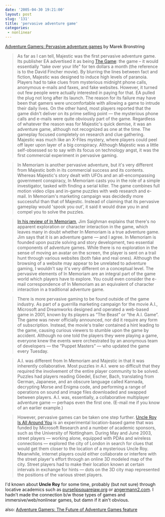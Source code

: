 ```yaml
---
date: '2005-04-30 19:21:00'
layout: post
slug: '131'
title: 'pervasive adventure game'
categories:
 - nonlinear
---
```


[Adventure Gamers: Pervasive adventure games][1] by Marek Bronstring

> As far as I can tell, Majestic was the first pervasive adventure game. Its publisher EA advertised it as being [The Game][2]: the game – it would essentially "take over your life" for ten dollars a month (the reference is to the David Fincher movie). By blurring the lines between fact and fiction, Majestic was designed to induce high levels of paranoia. Players had to take clues from mysterious midnight phone calls, anonymous e-mails and faxes, and fake websites. However, it turned out few people were actually interested in paying for that. EA pulled the plug not long after its launch. The reason for its failure may have been that gamers were uncomfortable with allowing a game to intrude their daily lives. On the other hand, most players reported that the game didn't deliver on its prime selling point — the mysterious phone calls and e-mails were quite obviously part of the game. Regardless of whatever the reason was for Majestic's quick demise, it was an adventure game, although not recognized as one at the time. The gameplay focused completely on research and clue gathering. Majestic was much like an X-Files mystery, where players could peel off layer upon layer of a big conspiracy. Although Majestic was a little self-obsessed so to say with its focus on technology angst, it was the first commercial experiment in pervasive gaming.

> In Memoriam is another pervasive adventure, but it's very different from Majestic both in its commercial success and its contents. Whereas Majestic's story dealt with UFOs and an all-encompassing government conspiracy, In Memoriam casts you in the role of a simple investigator, tasked with finding a serial killer. The game combines full motion video clips and in-game puzzles with web research and e-mail. In Memoriam's marketing campaign was decidedly more successful than that of Majestic. Instead of claiming that its pervasive gameplay would 'spook you out', it said it would draw you in and compel you to solve the puzzles.

> [In his review of In Memoriam][3], Jim Saighman explains that there's no apparent exploration or character interaction in the game, which leaves many in doubt whether In Memoriam is a true adventure game. Jim says that it is an adventure game — and I agree. In Memoriam is founded upon puzzle solving and story development, two essential components of adventure games. While there is no exploration in the sense of moving an avatar on the screen, the player is sent on a trail hunt through various websites (both fake and real ones). Although the browsing of a website may appear to be unrelated to adventure gaming, I wouldn't say it's very different on a conceptual level. The pervasive elements of In Memoriam are an integral part of the game world which players have to explore. You could even consider the e-mail correspondence of In Memoriam as an equivalent of character interaction in a traditional adventure game.

> There is more pervasive gaming to be found outside of the game industry. As part of a guerrilla marketing campaign for the movie A.I., Microsoft and Dreamworks designed and operated a web-based game in 2001, known by its players as “The Beast” or “the A.I. Game”. The game was never officially announced, nor did it require any form of subscription. Instead, the movie's trailer contained a hint leading to the game, causing curious viewers to stumble upon the game by accident. Although no one told the players they were playing a game, everyone knew the events were orchestrated by an anonymous team of developers — the “Puppet Masters” — who updated the game every Tuesday.

> A.I. was different from In Memoriam and Majestic in that it was inherently collaborative. Most puzzles in A.I. were so difficult that they required the involvement of the entire player community to be solved. Puzzles had players reading Göedel, Escher, Bach, translating from German, Japanese, and an obscure language called Kannada, decrypting Morse and Enigma code, and performing a range of operations on sound and image files downloaded and swapped between players. A.I. was, essentially, a collaborative multiplayer adventure game — perhaps even the first one. (E-mail me if you know of an earlier example.)

> However, pervasive games can be taken one step further. [Uncle Roy Is All Around You][4] is an experimental location-based game that was funded by Microsoft Research and a number of academic sponsors, such as the University of Nottingham. During May and June 2003, street players — working alone, equipped with PDAs and wireless connections — explored the city of London in search for clues that would get them closer to the location of a mysterious Uncle Roy. Meanwhile, internet players could either collaborate or interfere with the street player's effort through an online 3D modeled map of the city. Street players had to make their location known at certain intervals in exchange for hints — dots on the 3D city map represented the positions of the various street players.

I'd known about **Uncle Roy** for some time, probably (but not sure) through locative academics such as [purselipsquarejaw.org][5] or [angermann2.com][6]. I hadn't made the connection b/w those types of games and immersive/web/nonlinear games, but damn if it ain't obvious.

also: [Adventure Gamers: The Future of Adventure Games feature][7]


   [1]: http://www.adventuregamers.com/display.php?id=324

   [2]: http://www.imdb.com/title/tt0119174/

   [3]: http://www.adventuregamers.com/display.php?id=310

   [4]: http://www.uncleroyallaroundyou.co.uk/

   [5]: http://www.purselipsquarejaw.org/

   [6]: http://www.angermann2.com/

   [7]: http://www.adventuregamers.com/display.php?id=318

   

